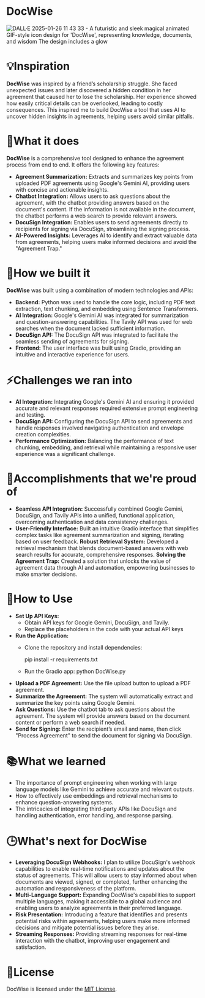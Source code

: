 # DocWise
![DALL·E 2025-01-26 11 43 33 - A futuristic and sleek magical animated GIF-style icon design for 'DocWise', representing knowledge, documents, and wisdom  The design includes a glow](https://github.com/user-attachments/assets/b3b50957-c732-4cbf-a745-fcc81282fb27)
# 💡Inspiration 
**DocWise** was inspired by a friend’s scholarship struggle. She faced unexpected issues and later discovered a hidden condition in her agreement that caused her to lose the scholarship. Her experience showed how easily critical details can be overlooked, leading to costly consequences. This inspired me to build DocWise a tool that uses AI to uncover hidden insights in agreements, helping users avoid similar pitfalls.

# 🎯What it does
**DocWise** is a comprehensive tool designed to enhance the agreement process from end to end. It offers the following key features:
- **Agreement Summarization:** Extracts and summarizes key points from uploaded PDF agreements using Google's Gemini AI, providing users with concise and actionable insights.
- **Chatbot Integration:** Allows users to ask questions about the agreement, with the chatbot providing answers based on the document's content. If the information is not available in the document, the chatbot performs a web search to provide relevant answers.
- **DocuSign Integration:** Enables users to send agreements directly to recipients for signing via DocuSign, streamlining the signing process.
- **AI-Powered Insights:** Leverages AI to identify and extract valuable data from agreements, helping users make informed decisions and avoid the "Agreement Trap."

# 🔌How we built it
**DocWise** was built using a combination of modern technologies and APIs:
- **Backend:** Python was used to handle the core logic, including PDF text extraction, text chunking, and embedding using Sentence Transformers.
- **AI Integration:** Google's Gemini AI was integrated for summarization and question-answering capabilities. The Tavily API was used for web searches when the document lacked sufficient information.
- **DocuSign API:** The DocuSign API was integrated to facilitate the seamless sending of agreements for signing.
- **Frontend:** The user interface was built using Gradio, providing an intuitive and interactive experience for users.

# ⚡Challenges we ran into
- **AI Integration:** Integrating Google's Gemini AI and ensuring it provided accurate and relevant responses required extensive prompt engineering and testing.
- **DocuSign API:** Configuring the DocuSign API to send agreements and handle responses involved navigating authentication and envelope creation complexities.
- **Performance Optimization:** Balancing the performance of text chunking, embedding, and retrieval while maintaining a responsive user experience was a significant challenge.

# 🌟Accomplishments that we're proud of
- **Seamless API Integration:** Successfully combined Google Gemini, DocuSign, and Tavily APIs into a unified, functional application, overcoming authentication and data consistency challenges.
- **User-Friendly Interface:** Built an intuitive Gradio interface that simplifies complex tasks like agreement summarization and signing, iterating based on user feedback.
**Robust Retrieval System:** Developed a retrieval mechanism that blends document-based answers with web search results for accurate, comprehensive responses.
**Solving the Agreement Trap:** Created a solution that unlocks the value of agreement data through AI and automation, empowering businesses to make smarter decisions.

# 🚀How to Use
- **Set Up API Keys:**
  - Obtain API keys for Google Gemini, DocuSign, and Tavily.
  - Replace the placeholders in the code with your actual API keys
- **Run the Application:**
  - Clone the repository and install dependencies:
    
    pip install -r requirements.txt
  - Run the Gradio app:
    python DocWise.py
- **Upload a PDF Agreement:**
  Use the file upload button to upload a PDF agreement.
- **Summarize the Agreement:**
  The system will automatically extract and summarize the key points using Google Gemini.
- **Ask Questions:**
  Use the chatbot tab to ask questions about the agreement. The system will provide answers based on the document content or perform a web search if needed.
- **Send for Signing:**
  Enter the recipient’s email and name, then click "Process Agreement" to send the document for signing via DocuSign.

# 📚What we learned
- The importance of prompt engineering when working with large language models like Gemini to achieve accurate and relevant outputs.
- How to effectively use embeddings and retrieval mechanisms to enhance question-answering systems.
- The intricacies of integrating third-party APIs like DocuSign and handling authentication, error handling, and response parsing.

# 🕒What's next for DocWise 
- **Leveraging DocuSign Webhooks:** I plan to utilize DocuSign's webhook capabilities to enable real-time notifications and updates about the status of agreements. This will allow users to stay informed about when documents are viewed, signed, or completed, further enhancing the automation and responsiveness of the platform.
- **Multi-Language Support:** Expanding DocWise's capabilities to support multiple languages, making it accessible to a global audience and enabling users to analyze agreements in their preferred language.
- **Risk Presentation:** Introducing a feature that identifies and presents potential risks within agreements, helping users make more informed decisions and mitigate potential issues before they arise.
- **Streaming Responses:** Providing streaming responses for real-time interaction with the chatbot, improving user engagement and satisfaction.

# 📝License
DocWise is licensed under the [MIT License](LICENSE).
